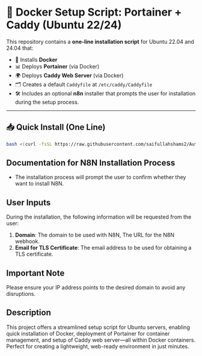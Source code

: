 # 🚀 Docker Setup Script: Portainer + Caddy (Ubuntu 22/24)

This repository contains a **one-line installation script** for Ubuntu 22.04 and 24.04 that:

- 🐳 Installs **Docker**
- 📊 Deploys **Portainer** (via Docker)
- 🌍 Deploys **Caddy Web Server** (via Docker)
- 🗂️ Creates a default `Caddyfile` at `/etc/caddy/Caddyfile`
- 🛠️ Includes an optional **n8n** installer that prompts the user for installation during the setup process.
---

## 📥 Quick Install (One Line)

```bash
bash <(curl -fsSL https://raw.githubusercontent.com/saifullahshams2/Auto-Install-Docker/main/install.sh)
```

## Documentation for N8N Installation Process

- The installation process will prompt the user to confirm whether they want to install N8N.

## User Inputs
During the installation, the following information will be requested from the user:
1. **Domain**: The domain to be used with N8N, The URL for the N8N webhook.
2. **Email for TLS Certificate**: The email address to be used for obtaining a TLS certificate.

## Important Note

Please ensure your IP address points to the desired domain to avoid any disruptions.

## Description
This project offers a streamlined setup script for Ubuntu servers, enabling quick installation of Docker, deployment of Portainer for container management, and setup of Caddy web server—all within Docker containers. Perfect for creating a lightweight, web-ready environment in just minutes.

